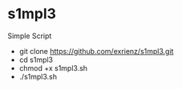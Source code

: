 # s1mpl3
Simple Script
- git clone https://github.com/exrienz/s1mpl3.git
- cd s1mpl3
- chmod +x s1mpl3.sh
- ./s1mpl3.sh
